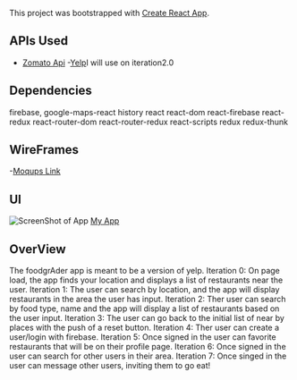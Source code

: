 This project was bootstrapped with [Create React App](https://github.com/facebookincubator/create-react-app).


## APIs Used

- [Zomato Api](https://developers.zomato.com/api)
-[Yelp](https://www.yelp.com/developers/documentation/v3)I will use on iteration2.0

## Dependencies

firebase,
google-maps-react
history
react
react-dom
react-firebase
react-redux
react-router-dom
react-router-redux
react-scripts
redux
redux-thunk

## WireFrames
-[Moqups Link](https://app.moqups.com/danalvarez5280@gmail.com/0Nnqb5gJTp/edit/page/ad64222d5)

## UI

![ScreenShot of App](campaign/FoodGrader.png?raw=true "ScreenShot of App")
[My App](file:///Users/BendersShadow/Desktop/Campaign/FoodGrader.png)

## OverView

The foodgrAder app is meant to be a version of yelp.
Iteration 0: On page load, the app finds your location and displays a list of restaurants near the user.
Iteration 1: The user can search by location, and the app will display restaurants in the area the user has input.
Iteration 2: Ther user can search by food type, name and the app will display a list of restaurants based on the user input.
Iteration 3: The user can go back to the initial list of near by places with the push of a reset button.
Iteration 4: Ther user can create a user/login with firebase.
Iteration 5: Once signed in the user can favorite restaurants that will be on their profile page.
Iteration 6: Once signed in the user can search for other users in their area.
Iteration 7: Once singed in the user can message other users, inviting them to go eat!
